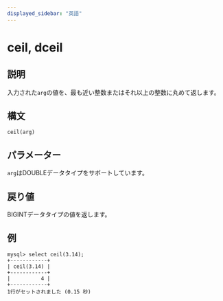```yaml
---
displayed_sidebar: "英語"
---
```


# ceil, dceil

## 説明

入力された`arg`の値を、最も近い整数またはそれ以上の整数に丸めて返します。

## 構文

```Shell
ceil(arg)
```

## パラメーター

`arg`はDOUBLEデータタイプをサポートしています。

## 戻り値

BIGINTデータタイプの値を返します。

## 例

```Plain
mysql> select ceil(3.14);
+------------+
| ceil(3.14) |
+------------+
|          4 |
+------------+
1行がセットされました (0.15 秒)
```